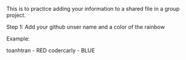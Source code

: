 This is to practice adding your information to a shared file in a group project.

Step 1: Add your github unser name and a color of the rainbow

Example:

toanhtran - RED
codercarly - BLUE
